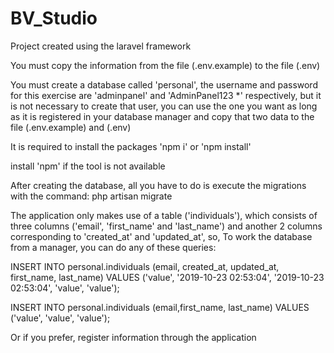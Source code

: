 # BV_Studio
Project created using the laravel framework

You must copy the information from the file (.env.example) to the file (.env)

You must create a database called 'personal', the username and password for this exercise are 'adminpanel' and 'AdminPanel123 *' respectively, but it is not necessary to create that user, you can use the one you want as long as it is registered in your database manager and copy that two data to the file (.env.example) and (.env)

It is required to install the packages
'npm i' or 'npm install'

install 'npm' if the tool is not available

After creating the database, all you have to do is execute the migrations with the command:
php artisan migrate

The application only makes use of a table ('individuals'), which consists of three columns ('email', 'first_name' and 'last_name') and another 2 columns corresponding to 'created_at' and 'updated_at', so, To work the database from a manager, you can do any of these queries:

INSERT INTO personal.individuals (email, created_at, updated_at, first_name, last_name) VALUES ('value', '2019-10-23 02:53:04', '2019-10-23 02:53:04', 'value', 'value');

INSERT INTO personal.individuals (email,first_name, last_name) VALUES ('value', 'value', 'value');

Or if you prefer, register information through the application